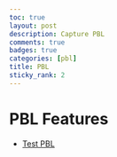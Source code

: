 ```yaml
---
toc: true
layout: post
description: Capture PBL
comments: true
badges: true
categories: [pbl]
title: PBL
sticky_rank: 2
---
```


# PBL Features

- [Test PBL](/_posts/2022-08-29-testpbl.md)